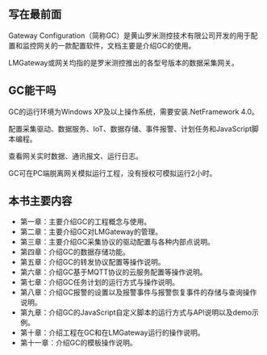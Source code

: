 ## 写在最前面

Gateway Configuration（简称GC）是黄山罗米测控技术有限公司开发的用于配置和监控网关的一款配置软件，文档主要是介绍GC的使用。

LMGateway或网关均指的是罗米测控推出的各型号版本的数据采集网关。

## GC能干吗

GC的运行环境为Windows XP及以上操作系统，需要安装.NetFramework 4.0。

配置采集驱动、数据服务、IoT、数据存储、事件报警、计划任务和JavaScript脚本编程。

查看网关实时数据、通讯报文、运行日志。

GC可在PC端脱离网关模拟运行工程，没有授权可模拟运行2小时。

## 本书主要内容

* 第一章：主要介绍GC的工程概念与使用。
* 第二章：主要介绍GC对LMGateway的管理。
* 第三章：主要介绍GC采集协议的驱动配置与各种内部点说明。
* 第四章：介绍GC的数据存储功能。
* 第五章：介绍GC的转发协议配置等操作说明。
* 第六章：介绍GC基于MQTT协议的云服务配置等操作说明。
* 第七章：介绍GC任务计划的运行方式与操作说明。
* 第八章：介绍GC报警的设置以及报警事件与报警恢复事件的存储与查询操作说明。
* 第九章：介绍GC的JavaScript自定义脚本的运行方式与API说明以及demo示例。
* 第十章：介绍工程在GC和在LMGateway运行的操作说明。
* 第十一章：介绍GC的模板操作说明。



